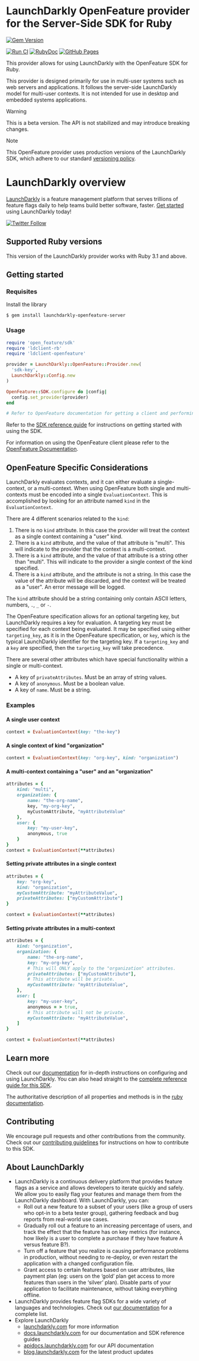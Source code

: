 # LaunchDarkly OpenFeature provider for the Server-Side SDK for Ruby

[![Gem Version](https://badge.fury.io/rb/launchdarkly-openfeature-server-sdk.svg)](http://badge.fury.io/rb/launchdarkly-openfeature-server-sdk)

[![Run CI](https://github.com/launchdarkly/openfeature-ruby-server/actions/workflows/ci.yml/badge.svg)](https://github.com/launchdarkly/openfeature-ruby-server/actions/workflows/ci.yml)
[![RubyDoc](https://img.shields.io/static/v1?label=docs+-+all+versions&message=reference&color=00add8)](https://www.rubydoc.info/gems/launchdarkly-openfeature-server-sdk)
[![GitHub Pages](https://img.shields.io/static/v1?label=docs+-+latest&message=reference&color=00add8)](https://launchdarkly.github.io/openfeature-ruby-server)

This provider allows for using LaunchDarkly with the OpenFeature SDK for Ruby.

This provider is designed primarily for use in multi-user systems such as web servers and applications. It follows the server-side LaunchDarkly model for multi-user contexts. It is not intended for use in desktop and embedded systems applications.

> [!WARNING]
> This is a beta version. The API is not stabilized and may introduce breaking changes.

> [!NOTE]
> This OpenFeature provider uses production versions of the LaunchDarkly SDK, which adhere to our standard [versioning policy](https://docs.launchdarkly.com/sdk/concepts/versioning).

# LaunchDarkly overview

[LaunchDarkly](https://www.launchdarkly.com) is a feature management platform that serves trillions of feature flags daily to help teams build better software, faster. [Get started](https://docs.launchdarkly.com/home/getting-started) using LaunchDarkly today!

[![Twitter Follow](https://img.shields.io/twitter/follow/launchdarkly.svg?style=social&label=Follow&maxAge=2592000)](https://twitter.com/intent/follow?screen_name=launchdarkly)

## Supported Ruby versions

This version of the LaunchDarkly provider works with Ruby 3.1 and above.

## Getting started

### Requisites

Install the library

```shell
$ gem install launchdarkly-openfeature-server
```

### Usage

```ruby
require 'open_feature/sdk'
require 'ldclient-rb'
require 'ldclient-openfeature'

provider = LaunchDarkly::OpenFeature::Provider.new(
  'sdk-key',
  LaunchDarkly::Config.new
)

OpenFeature::SDK.configure do |config|
  config.set_provider(provider)
end

# Refer to OpenFeature documentation for getting a client and performing evaluations.
```

Refer to the [SDK reference guide](https://docs.launchdarkly.com/sdk/server-side/ruby) for instructions on getting started with using the SDK.

For information on using the OpenFeature client please refer to the [OpenFeature Documentation](https://docs.openfeature.dev/docs/reference/concepts/evaluation-api/).

## OpenFeature Specific Considerations

LaunchDarkly evaluates contexts, and it can either evaluate a single-context, or a multi-context. When using OpenFeature both single and multi-contexts must be encoded into a single `EvaluationContext`. This is accomplished by looking for an attribute named `kind` in the `EvaluationContext`.

There are 4 different scenarios related to the `kind`:
1. There is no `kind` attribute. In this case the provider will treat the context as a single context containing a "user" kind.
2. There is a `kind` attribute, and the value of that attribute is "multi". This will indicate to the provider that the context is a multi-context.
3. There is a `kind` attribute, and the value of that attribute is a string other than "multi". This will indicate to the provider a single context of the kind specified.
4. There is a `kind` attribute, and the attribute is not a string. In this case the value of the attribute will be discarded, and the context will be treated as a "user". An error message will be logged.

The `kind` attribute should be a string containing only contain ASCII letters, numbers, `.`, `_` or `-`.

The OpenFeature specification allows for an optional targeting key, but LaunchDarkly requires a key for evaluation. A targeting key must be specified for each context being evaluated. It may be specified using either `targeting_key`, as it is in the OpenFeature specification, or `key`, which is the typical LaunchDarkly identifier for the targeting key. If a `targeting_key` and a `key` are specified, then the `targeting_key` will take precedence.

There are several other attributes which have special functionality within a single or multi-context.
- A key of `privateAttributes`. Must be an array of string values. 
- A key of `anonymous`. Must be a boolean value. 
- A key of `name`. Must be a string.

### Examples

#### A single user context

```ruby
context = EvaluationContext(key: "the-key")
```

#### A single context of kind "organization"

```ruby
context = EvaluationContext(key: "org-key", kind: "organization")
```

#### A multi-context containing a "user" and an "organization"

```ruby
attributes = {
    kind: "multi",
    organization: {
        name: "the-org-name",
        key, "my-org-key",
        myCustomAttribute, "myAttributeValue"
    },
    user: {
        key: "my-user-key",
        anonymous, true
    }
}
context = EvaluationContext(**attributes)
```

#### Setting private attributes in a single context

```ruby
attributes = {
    key: "org-key",
    kind: "organization",
    myCustomAttribute: "myAttributeValue",
    privateAttributes: ["myCustomAttribute"]
}

context = EvaluationContext(**attributes)
```

#### Setting private attributes in a multi-context

```ruby
attributes = {
    kind: "organization",
    organization: {
        name: "the-org-name",
        key: "my-org-key",
        # This will ONLY apply to the "organization" attributes.
        privateAttributes: ["myCustomAttribute"],
        # This attribute will be private.
        myCustomAttribute: "myAttributeValue",
    },
    user: [
        key: "my-user-key",
        anonymous = > true,
        # This attribute will not be private.
        myCustomAttribute: "myAttributeValue",
    ]
}

context = EvaluationContext(**attributes)
```

## Learn more

Check out our [documentation](http://docs.launchdarkly.com) for in-depth instructions on configuring and using LaunchDarkly. You can also head straight to the [complete reference guide for this SDK](https://docs.launchdarkly.com/sdk/server-side/ruby).

The authoritative description of all properties and methods is in the [ruby documentation](https://launchdarkly.github.io/openfeature-ruby-server/).

## Contributing

We encourage pull requests and other contributions from the community. Check out our [contributing guidelines](CONTRIBUTING.md) for instructions on how to contribute to this SDK.

## About LaunchDarkly

* LaunchDarkly is a continuous delivery platform that provides feature flags as a service and allows developers to iterate quickly and safely. We allow you to easily flag your features and manage them from the LaunchDarkly dashboard.  With LaunchDarkly, you can:
    * Roll out a new feature to a subset of your users (like a group of users who opt-in to a beta tester group), gathering feedback and bug reports from real-world use cases.
    * Gradually roll out a feature to an increasing percentage of users, and track the effect that the feature has on key metrics (for instance, how likely is a user to complete a purchase if they have feature A versus feature B?).
    * Turn off a feature that you realize is causing performance problems in production, without needing to re-deploy, or even restart the application with a changed configuration file.
    * Grant access to certain features based on user attributes, like payment plan (eg: users on the ‘gold’ plan get access to more features than users in the ‘silver’ plan). Disable parts of your application to facilitate maintenance, without taking everything offline.
* LaunchDarkly provides feature flag SDKs for a wide variety of languages and technologies. Check out [our documentation](https://docs.launchdarkly.com/sdk) for a complete list.
* Explore LaunchDarkly
    * [launchdarkly.com](https://www.launchdarkly.com/ "LaunchDarkly Main Website") for more information
    * [docs.launchdarkly.com](https://docs.launchdarkly.com/  "LaunchDarkly Documentation") for our documentation and SDK reference guides
    * [apidocs.launchdarkly.com](https://apidocs.launchdarkly.com/  "LaunchDarkly API Documentation") for our API documentation
    * [blog.launchdarkly.com](https://blog.launchdarkly.com/  "LaunchDarkly Blog Documentation") for the latest product updates


